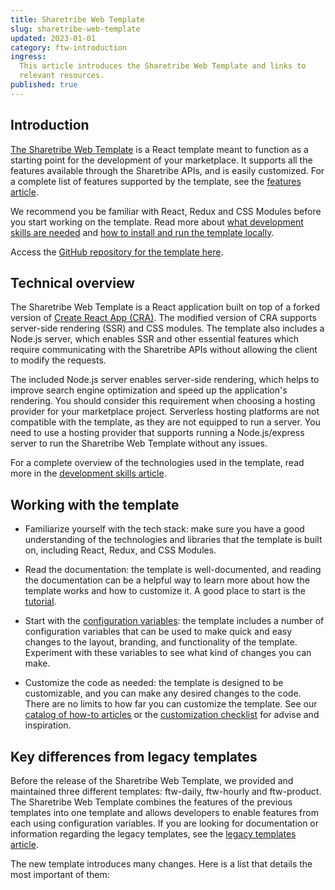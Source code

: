 ```yaml
---
title: Sharetribe Web Template
slug: sharetribe-web-template
updated: 2023-01-01
category: ftw-introduction
ingress:
  This article introduces the Sharetribe Web Template and links to
  relevant resources.
published: true
---
```


## Introduction

[The Sharetribe Web Template](https://github.com/sharetribe/ftw-x) is a
React template meant to function as a starting point for the development
of your marketplace. It supports all the features available through the
Sharetribe APIs, and is easily customized. For a complete list of
features supported by the template, see the
[features article](/operator-guides/features/).

We recommend you be familiar with React, Redux and CSS Modules before
you start working on the template. Read more about
[what development skills are needed](/introduction/development-skills/)
and
[how to install and run the template locally](/introduction/getting-started-with-web-template/).

Access the
[GitHub repository for the template here](https://github.com/sharetribe/ftw-x).

## Technical overview

The Sharetribe Web Template is a React application built on top of a
forked version of
[Create React App (CRA)](https://create-react-app.dev/). The modified
version of CRA supports server-side rendering (SSR) and CSS modules. The
template also includes a Node.js server, which enables SSR and other
essential features which require communicating with the Sharetribe APIs
without allowing the client to modify the requests.

The included Node.js server enables server-side rendering, which helps
to improve search engine optimization and speed up the application's
rendering. You should consider this requirement when choosing a hosting
provider for your marketplace project. Serverless hosting platforms are
not compatible with the template, as they are not equipped to run a
server. You need to use a hosting provider that supports running a
Node.js/express server to run the Sharetribe Web Template without any
issues.

For a complete overview of the technologies used in the template, read
more in the
[development skills article](/introduction/development-skills/).

## Working with the template

- Familiarize yourself with the tech stack: make sure you have a good
  understanding of the technologies and libraries that the template is
  built on, including React, Redux, and CSS Modules.

- Read the documentation: the template is well-documented, and reading
  the documentation can be a helpful way to learn more about how the
  template works and how to customize it. A good place to start is the
  [tutorial](/tutorial/introduction/).

- Start with the [configuration variables](/ftw/configuration/): the
  template includes a number of configuration variables that can be used
  to make quick and easy changes to the layout, branding, and
  functionality of the template. Experiment with these variables to see
  what kind of changes you can make.

- Customize the code as needed: the template is designed to be
  customizable, and you can make any desired changes to the code. There
  are no limits to how far you can customize the template. See our
  [catalog of how-to articles](/how-to/) or the
  [customization checklist](/ftw/customization-checklist/) for advise
  and inspiration.

## Key differences from legacy templates

Before the release of the Sharetribe Web Template, we provided and
maintained three different templates: ftw-daily, ftw-hourly and
ftw-product. The Sharetribe Web Template combines the features of the
previous templates into one template and allows developers to enable
features from each using configuration variables. If you are looking for
documentation or information regarding the legacy templates, see the
[legacy templates article](/ftw/ftw-legacy/).

The new template introduces many changes. Here is a list that details
the most important of them:
